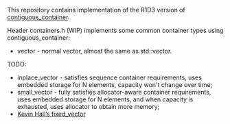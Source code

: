 This repository contains implementation of the R1D3 version of [contiguous_container](https://everard.github.io/contiguous_container).

Header containers.h (WIP) implements some common container types using contiguous_container:
 - vector - normal vector, almost the same as std::vector.

TODO:
 - inplace_vector - satisfies sequence container requirements, uses embedded storage for N elements, capacity won't change over time;
 - small_vector - fully satisfies allocator-aware container requirements, uses embedded storage for N elements, and when
   capacity is exhausted, uses allocator to obtain more memory;
 - [Kevin Hall’s fixed_vector](https://github.com/KevinDHall/Embedded-Containers)
